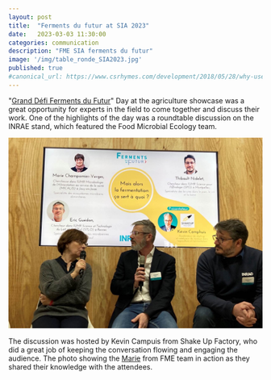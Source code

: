 ```yaml
---
layout: post
title:  "Ferments du futur at SIA 2023"
date:   2023-03-03 11:30:00
categories: communication
description: "FME SIA ferments du futur"
image: '/img/table_ronde_SIA2023.jpg'
published: true
#canonical_url: https://www.csrhymes.com/development/2018/05/28/why-use-a-static-site-generator.html
---
```


"[Grand Défi Ferments du Futur](/projects/ferments-du-futur/)" Day at the agriculture showcase was a great opportunity for experts in the field to come together and discuss their work. One of the highlights of the day was a roundtable discussion on the INRAE stand, which featured the Food Microbial Ecology team. 

![](/img/marie_SIA_2023.jpg)


The discussion was hosted by Kevin Campuis from Shake Up Factory, who did a great job of keeping the conversation flowing and engaging the audience. The photo showing the [Marie](/team/marie-christine-champomier-verges/) from FME team in action as they shared their knowledge with the attendees.

